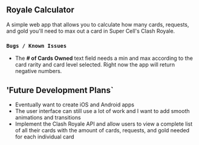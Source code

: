 ## Royale Calculator
A simple web app that allows you to calculate how many cards, requests, and gold you'll need to max out a card in Super Cell's Clash Royale. 

### `Bugs / Known Issues`
- The **# of Cards Owned** text field needs a min and max according to the card rarity and card level selected. Right now the app will return negative numbers. 

## 'Future Development Plans`
- Eventually want to create iOS and Android apps
- The user interface can still use a lot of work and I want to add smooth animations and transitions
- Implement the Clash Royale API and allow users to view a complete list of all their cards with the amount of cards, requests, and gold needed for each individual card